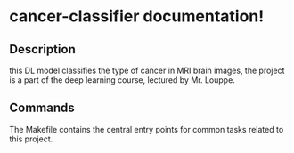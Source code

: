 # cancer-classifier documentation!

## Description

this DL model classifies the type of cancer in MRI brain images, the project is a part of the deep learning course, lectured by Mr. Louppe.

## Commands

The Makefile contains the central entry points for common tasks related to this project.


